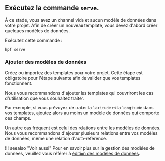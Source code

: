 ## Exécutez la commande `serve`.

À ce stade, vous avez un channel vide et aucun modèle de données dans votre projet.
Afin de créer un nouveau template, vous devez d'abord créer quelques modèles de données.

Exécutez cette commande :

```bash
hpf serve
```

### Ajouter des modèles de données

Créez ou importez des templates pour votre projet.
Cette étape est obligatoire pour l'étape suivante afin de valider que vos templates fonctionnent.

Nous vous recommandons d'ajouter les templates qui couvriront les cas d'utilisation que vous souhaitez traiter.

Par exemple, si vous prévoyez de traiter la `latitude` et la `longitude` dans vos templates, ajoutez alors au moins un modèle de données qui comporte ces champs.

Un autre cas fréquent est celui des relations entre les modèles de données.
Nous vous recommandons d'ajouter plusieurs relations entre vos modèles de données, même une relation d'auto-référence.

!!! seealso "Voir aussi"
    Pour en savoir plus sur la gestion des modèles de données, veuillez vous référer à [édition des modèles de données](../existing-boilerplate/step-2-edit-models.md).
